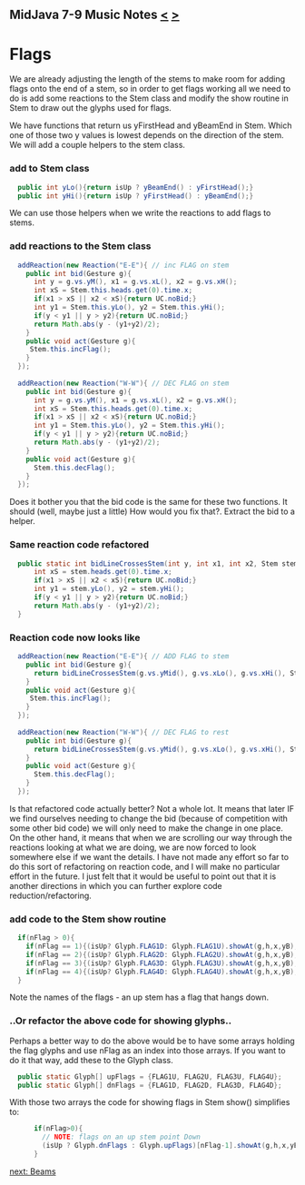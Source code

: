## MidJava 7-9 Music Notes [&LT;](MJ0708.md) [&GT;](MJ0710.md)
# Flags

We are already adjusting the length of the stems to make room for adding flags onto the end of a stem, so in order to get flags working all we need to do is add some reactions to the Stem class and modify the show routine in Stem to draw out the glyphs used for flags.

We have functions that return us yFirstHead and yBeamEnd in Stem. Which one of those two y values is lowest depends on the direction of the stem. We will add a couple helpers to the stem class.
### add to Stem class
```java
  public int yLo(){return isUp ? yBeamEnd() : yFirstHead();}
  public int yHi(){return isUp ? yFirstHead() : yBeamEnd();}
```

We can use those helpers when we write the reactions to add flags to stems.
### add reactions to the Stem class
```java
  addReaction(new Reaction("E-E"){ // inc FLAG on stem
    public int bid(Gesture g){
      int y = g.vs.yM(), x1 = g.vs.xL(), x2 = g.vs.xH();
      int xS = Stem.this.heads.get(0).time.x;
      if(x1 > xS || x2 < xS){return UC.noBid;}
      int y1 = Stem.this.yLo(), y2 = Stem.this.yHi();
      if(y < y1 || y > y2){return UC.noBid;}
      return Math.abs(y - (y1+y2)/2);
    }
    public void act(Gesture g){
     Stem.this.incFlag();  
    }
  });
  
  addReaction(new Reaction("W-W"){ // DEC FLAG on stem
    public int bid(Gesture g){
      int y = g.vs.yM(), x1 = g.vs.xL(), x2 = g.vs.xH();
      int xS = Stem.this.heads.get(0).time.x;
      if(x1 > xS || x2 < xS){return UC.noBid;}
      int y1 = Stem.this.yLo(), y2 = Stem.this.yHi();
      if(y < y1 || y > y2){return UC.noBid;}
      return Math.abs(y - (y1+y2)/2);
    }
    public void act(Gesture g){
      Stem.this.decFlag();
    }
  });
```

Does it bother you that the bid code is the same for these two functions. It should (well, maybe just a little) How would you fix that?. Extract the bid to a helper.

### Same reaction code refactored
```java
  public static int bidLineCrossesStem(int y, int x1, int x2, Stem stem){
      int xS = stem.heads.get(0).time.x;
      if(x1 > xS || x2 < xS){return UC.noBid;}
      int y1 = stem.yLo(), y2 = stem.yHi();
      if(y < y1 || y > y2){return UC.noBid;}
      return Math.abs(y - (y1+y2)/2);
  }
```

### Reaction code now looks like
```java
  addReaction(new Reaction("E-E"){ // ADD FLAG to stem
    public int bid(Gesture g){
      return bidLineCrossesStem(g.vs.yMid(), g.vs.xLo(), g.vs.xHi(), Stem.this);
    }
    public void act(Gesture g){
     Stem.this.incFlag();  
    }
  });
  
  addReaction(new Reaction("W-W"){ // DEC FLAG to rest
    public int bid(Gesture g){
      return bidLineCrossesStem(g.vs.yMid(), g.vs.xLo(), g.vs.xHi(), Stem.this);
    }
    public void act(Gesture g){
      Stem.this.decFlag();
    }
  });
```

Is that refactored code actually better? Not a whole lot. It means that later IF we find ourselves needing to change the bid (because of competition with some other bid code) we will only need to make the change in one place. On the other hand, it means that when we are scrolling our way through the reactions looking at what we are doing, we are now forced to look somewhere else if we want the details. I have not made any effort so far to do this sort of refactoring on reaction code, and I will make no particular effort in the future. I just felt that it would be useful to point out that it is another directions in which you can further explore code reduction/refactoring.  
      
### add code to the Stem show routine    
```java
  if(nFlag > 0){
    if(nFlag == 1){(isUp? Glyph.FLAG1D: Glyph.FLAG1U).showAt(g,h,x,yB);}
    if(nFlag == 2){(isUp? Glyph.FLAG2D: Glyph.FLAG2U).showAt(g,h,x,yB);}
    if(nFlag == 3){(isUp? Glyph.FLAG3D: Glyph.FLAG3U).showAt(g,h,x,yB);}
    if(nFlag == 4){(isUp? Glyph.FLAG4D: Glyph.FLAG4U).showAt(g,h,x,yB);}
  }
```

Note the names of the flags - an up stem has a flag that hangs down. 

### ..Or refactor the above code for showing glyphs..

Perhaps a better way to do the above would be to have some arrays holding the flag glyphs and use nFlag as an index into those arrays. If you want to do it that way, add these to the Glyph class.

```java
  public static Glyph[] upFlags = {FLAG1U, FLAG2U, FLAG3U, FLAG4U};
  public static Glyph[] dnFlags = {FLAG1D, FLAG2D, FLAG3D, FLAG4D};
```

With those two arrays the code for showing flags in Stem show() simplifies to:

```java
      if(nFlag>0){
        // NOTE: flags on an up stem point Down
        (isUp ? Glyph.dnFlags : Glyph.upFlags)[nFlag-1].showAt(g,h,x,yB);
      }
```

[next: Beams](MJ0710.md)
